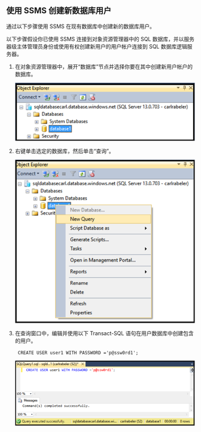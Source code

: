 ## 使用 SSMS 创建新数据库用户

通过以下步骤使用 SSMS 在现有数据库中创建新的数据库用户。

以下步骤假设你已使用 SSMS 连接到对象资源管理器中的 SQL 数据库，并以服务器级主体管理员身份或使用有权创建新用户的用户帐户连接到 SQL 数据库逻辑服务器。

1. 在对象资源管理器中，展开“数据库”节点并选择你要在其中创建新用户帐户的数据库。

     ![SQL Server Management Studio：连接到 SQL 数据库服务器](./media/sql-database-create-new-database-user/sql-database-create-new-database-user-1.png)

2. 右键单击选定的数据库，然后单击“查询”。

     ![SQL Server Management Studio：连接到 SQL 数据库服务器](./media/sql-database-create-new-database-user/sql-database-create-new-database-user-2.png)

3. 在查询窗口中，编辑并使用以下 Transact-SQL 语句在用户数据库中创建包含的用户。

		CREATE USER user1 WITH PASSWORD ='p@ssw0rd1';

     ![SQL Server Management Studio：连接到 SQL 数据库服务器](./media/sql-database-create-new-database-user/sql-database-create-new-database-user-3.png)

<!---HONumber=Mooncake_0530_2016-->
